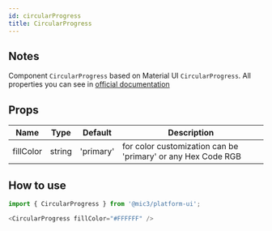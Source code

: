 ```yaml
---
id: circularProgress
title: CircularProgress
---
```


## Notes

Component `CircularProgress` based on Material UI `CircularProgress`. All properties you can see in [official documentation](https://v3.material-ui.com/api/circular-progress/)

## Props

Name      |  Type  | Default   | Description
--------- | :----: | --------- | ------------------------------------------------------------
fillColor | string | 'primary' | for color customization can be 'primary' or any Hex Code RGB

## How to use

```javascript
import { CircularProgress } from '@mic3/platform-ui';

<CircularProgress fillColor="#FFFFFF" />
```

